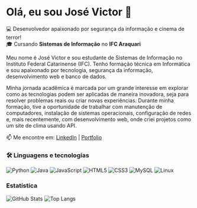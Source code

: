 # Olá, eu sou José Victor 👋

💻 Desenvolvedor apaixonado por segurança da informação e cinema de terror!  
🎓 Cursando **Sistemas de Informação** no **IFC Araquari**  

Meu nome é José Victor e sou estudante de Sistemas de Informação no Instituto Federal Catarinense (IFC). Tenho formação técnica em Informática e sou apaixonado por tecnologia, segurança da informação, desenvolvimento web e banco de dados.

Minha jornada acadêmica é marcada por um grande interesse em explorar como as tecnologias podem ser aplicadas de maneira inovadora, seja para resolver problemas reais ou criar novas experiências. Durante minha formação, tive a oportunidade de trabalhar com manutenção de computadores, instalação de sistemas operacionais, configuração de redes e, mais recentemente, com desenvolvimento web, onde criei projetos como um site de clima usando API.

📫 Me encontre em: [LinkedIn](www.linkedin.com/in/josé-victor-50371b230) | [Portfolio](https://victtows.github.io/MeuPortfolio.github.io/)

### 🛠️ Linguagens e tecnologias
![Python](https://img.shields.io/badge/Python-3776AB?style=for-the-badge&logo=python&logoColor=white)
![Java](https://img.shields.io/badge/Java-ED8B00?style=for-the-badge&logo=java&logoColor=white)
![JavaScript](https://img.shields.io/badge/JavaScript-F7DF1E?style=for-the-badge&logo=javascript&logoColor=black)
![HTML5](https://img.shields.io/badge/HTML5-E34F26?style=for-the-badge&logo=html5&logoColor=white)
![CSS3](https://img.shields.io/badge/CSS3-1572B6?style=for-the-badge&logo=css3&logoColor=white)
![MySQL](https://img.shields.io/badge/MySQL-4479A1?style=for-the-badge&logo=mysql&logoColor=white)
![Linux](https://img.shields.io/badge/Linux-FCC624?style=for-the-badge&logo=linux&logoColor=black)


###  Estatística
![GitHub Stats](https://github-readme-stats.vercel.app/api?username=seuusuario&show_icons=true&theme=tokyonight)
![Top Langs](https://github-readme-stats.vercel.app/api/top-langs/?username=seuusuario&layout=compact&theme=radical)
